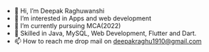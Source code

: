- 👋 Hi, I’m Deepak Raghuwanshi
- 👀 I’m interested in Apps and web development
- 🌱 I’m currently pursuing MCA(2022)
- 💫 Skilled in Java, MySQL, Web Development, Flutter and Dart.
- 📫 How to reach me drop mail on deepakraghu1910@gmail.com
